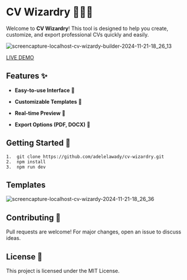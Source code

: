 CV Wizardry 🧙‍♂️📄
===================

Welcome to **CV Wizardry**! This tool is designed to help you create, customize, and export professional CVs quickly and easily.

![screencapture-localhost-cv-wizardy-builder-2024-11-21-18_26_13](https://github.com/user-attachments/assets/093b05af-b885-465d-8241-3a8a78c9c98a)


[LIVE DEMO](https://adelelawady.github.io/cv_wizardy)

Features ✨
----------

*   **Easy-to-use Interface** 🌟
    
*   **Customizable Templates** 🎨
    
*   **Real-time Preview** 👀
    
*   **Export Options (PDF, DOCX)** 📂

Getting Started 🚀
------------------
```
1.  git clone https://github.com/adelelawady/cv-wizardry.git
2.  npm install
3.  npm run dev
```

Templates
-----------
![screencapture-localhost-cv-wizardy-2024-11-21-18_26_36](https://github.com/user-attachments/assets/08a87ebd-3a4b-4610-8c87-79967c59a099)





Contributing 🤝
---------------

Pull requests are welcome! For major changes, open an issue to discuss ideas.

License 📜
----------

This project is licensed under the MIT License.
